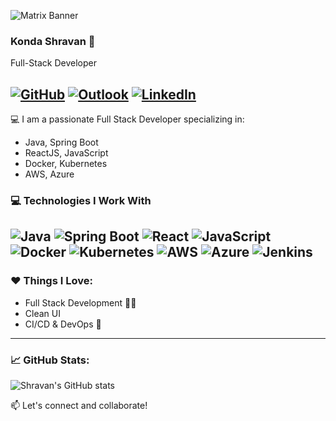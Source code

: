 ![Matrix Banner](https://media.giphy.com/media/xT0xeJpnrWC4XWblEk/giphy.gif)
### Konda Shravan 👋
Full-Stack Developer

[![GitHub](https://img.shields.io/badge/GitHub-Baradmadhukar-blue?logo=github)](https://github.com/Baradmadhukar)
[![Outlook](https://img.shields.io/badge/outlook-baradmadhukar@outlook.com-red?logo=outlook)](mailto:baradmadhukar@outlook.com)
[![LinkedIn](https://img.shields.io/badge/LinkedIn-Connect-blue?style=for-the-badge&logo=linkedin&logoColor=white)](https://www.linkedin.com/in/madhukarbarad)
---

💻 I am a passionate Full Stack Developer specializing in:
- Java, Spring Boot
- ReactJS, JavaScript
- Docker, Kubernetes
- AWS, Azure

### 💻 Technologies I Work With

![Java](https://img.shields.io/badge/Java-ED8B00?style=for-the-badge&logo=java&logoColor=white)
![Spring Boot](https://img.shields.io/badge/Spring_Boot-6DB33F?style=for-the-badge&logo=spring-boot&logoColor=white)
![React](https://img.shields.io/badge/React-20232A?style=for-the-badge&logo=react&logoColor=61DAFB)
![JavaScript](https://img.shields.io/badge/JavaScript-F7DF1E?style=for-the-badge&logo=javascript&logoColor=black)
![Docker](https://img.shields.io/badge/Docker-2496ED?style=for-the-badge&logo=docker&logoColor=white)
![Kubernetes](https://img.shields.io/badge/Kubernetes-326CE5?style=for-the-badge&logo=kubernetes&logoColor=white)
![AWS](https://img.shields.io/badge/AWS-232F3E?style=for-the-badge&logo=amazon-aws&logoColor=white)
![Azure](https://img.shields.io/badge/Azure-0078D4?style=for-the-badge&logo=microsoft-azure&logoColor=white)
![Jenkins](https://img.shields.io/badge/Jenkins-D24939?style=for-the-badge&logo=jenkins&logoColor=white)
---

### ❤️ Things I Love:
- Full Stack Development 🧑‍💻
- Clean UI
- CI/CD & DevOps 🚀

---

### 📈 GitHub Stats:
![Shravan's GitHub stats](https://github-readme-stats.vercel.app/api?username=madhukarbarad&show_icons=true&theme=radical)

📫 Let's connect and collaborate!
